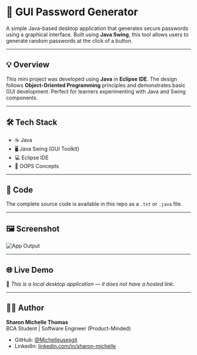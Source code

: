 # 🔐 GUI Password Generator

A simple Java-based desktop application that generates secure passwords using a graphical interface. Built using **Java Swing**, this tool allows users to generate random passwords at the click of a button.

---

## 💡 Overview

This mini project was developed using **Java** in **Eclipse IDE**. The design follows **Object-Oriented Programming** principles and demonstrates basic GUI development. Perfect for learners experimenting with Java and Swing components.

---

## 🛠 Tech Stack

- ☕ Java  
- 🖥 Java Swing (GUI Toolkit)  
- 💻 Eclipse IDE  
- 📐 OOPS Concepts

---

## 📄 Code

The complete source code is available in this repo as a `.txt` or `.java` file.  


---

## 🖼 Screenshot

![App Output](password_output.jpg)


---

## 🌐 Live Demo

🚫 *This is a local desktop application — it does not have a hosted link.*

---

## 👩‍💻 Author

**Sharon Michelle Thomas**  
BCA Student | Software Engineer (Product-Minded)  

- GitHub: [@Michelleusesgit](https://github.com/Michelleusesgit)  
- LinkedIn: [linkedin.com/in/sharon-michelle](https://linkedin.com/in/sharon-michelle)
